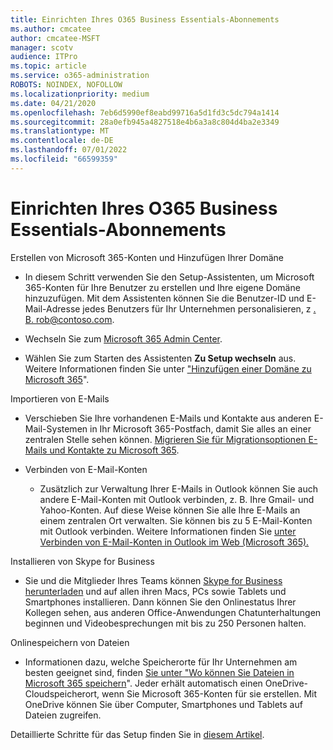 ```yaml
---
title: Einrichten Ihres O365 Business Essentials-Abonnements
ms.author: cmcatee
author: cmcatee-MSFT
manager: scotv
audience: ITPro
ms.topic: article
ms.service: o365-administration
ROBOTS: NOINDEX, NOFOLLOW
ms.localizationpriority: medium
ms.date: 04/21/2020
ms.openlocfilehash: 7eb6d5990ef8eabd99716a5d1fd3c5dc794a1414
ms.sourcegitcommit: 28a0efb945a4827518e4b6a3a8c804d4ba2e3349
ms.translationtype: MT
ms.contentlocale: de-DE
ms.lasthandoff: 07/01/2022
ms.locfileid: "66599359"
---
```

# <a name="setting-up-your-o365-business-essentials-subscription"></a>Einrichten Ihres O365 Business Essentials-Abonnements

Erstellen von Microsoft 365-Konten und Hinzufügen Ihrer Domäne
  
- In diesem Schritt verwenden Sie den Setup-Assistenten, um Microsoft 365-Konten für Ihre Benutzer zu erstellen und Ihre eigene Domäne hinzuzufügen. Mit dem Assistenten können Sie die Benutzer-ID und E-Mail-Adresse jedes Benutzers für Ihr Unternehmen personalisieren, z [. B. rob@contoso.com](mailto:rob@contoso.com).
    
- Wechseln Sie zum [Microsoft 365 Admin Center](https://login.partner.microsoftonline.cn/).
    
- Wählen Sie zum Starten des Assistenten **Zu Setup wechseln** aus. Weitere Informationen finden Sie unter ["Hinzufügen einer Domäne zu Microsoft 365](https://docs.microsoft.com/microsoft-365/admin/setup/add-domain)".
    
Importieren von E-Mails
  
- Verschieben Sie Ihre vorhandenen E-Mails und Kontakte aus anderen E-Mail-Systemen in Ihr Microsoft 365-Postfach, damit Sie alles an einer zentralen Stelle sehen können. [Migrieren Sie für Migrationsoptionen E-Mails und Kontakte zu Microsoft 365](https://docs.microsoft.com/microsoft-365/admin/setup/migrate-email-and-contacts-admin).
    
- Verbinden von E-Mail-Konten
    
  - Zusätzlich zur Verwaltung Ihrer E-Mails in Outlook können Sie auch andere E-Mail-Konten mit Outlook verbinden, z. B. Ihre Gmail- und Yahoo-Konten. Auf diese Weise können Sie alle Ihre E-Mails an einem zentralen Ort verwalten. Sie können bis zu 5 E-Mail-Konten mit Outlook verbinden. Weitere Informationen finden Sie [unter Verbinden von E-Mail-Konten in Outlook im Web (Microsoft 365).](https://support.microsoft.com/office/connecting-additional-email-accounts-in-outlook-on-the-web-is-no-longer-supported-d7012ff0-924f-4f78-8aca-c3912d886c4d) 
    
Installieren von Skype for Business
  
- Sie und die Mitglieder Ihres Teams können [Skype for Business herunterladen](https://support.microsoft.com/office/install-skype-for-business-8a0d4da8-9d58-44f9-9759-5c8f340cb3fb) und auf allen ihren Macs, PCs sowie Tablets und Smartphones installieren. Dann können Sie den Onlinestatus Ihrer Kollegen sehen, aus anderen Office-Anwendungen Chatunterhaltungen beginnen und Videobesprechungen mit bis zu 250 Personen halten. 
    
Onlinespeichern von Dateien
  
- Informationen dazu, welche Speicherorte für Ihr Unternehmen am besten geeignet sind, finden [Sie unter "Wo können Sie Dateien in Microsoft 365 speichern](https://support.microsoft.com/office/should-i-save-files-to-onedrive-or-sharepoint-d18d21a0-1f9f-4f6c-ac45-d52afa0a4a2e)". Jeder erhält automatisch  einen OneDrive-Cloudspeicherort, wenn Sie Microsoft 365-Konten für sie erstellen. Mit OneDrive können Sie über Computer, Smartphones und Tablets auf Dateien zugreifen. 
    
Detaillierte Schritte für das Setup finden Sie in [diesem Artikel](https://docs.microsoft.com/microsoft-365/admin/setup/setup).
  

